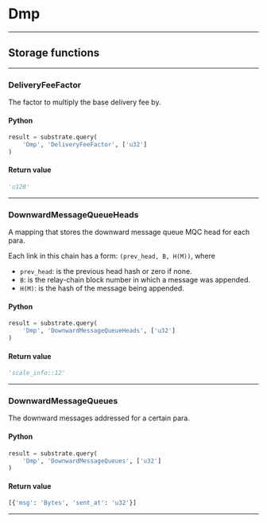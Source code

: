 
# Dmp

---------
## Storage functions

---------
### DeliveryFeeFactor
 The factor to multiply the base delivery fee by.

#### Python
```python
result = substrate.query(
    'Dmp', 'DeliveryFeeFactor', ['u32']
)
```

#### Return value
```python
'u128'
```
---------
### DownwardMessageQueueHeads
 A mapping that stores the downward message queue MQC head for each para.

 Each link in this chain has a form:
 `(prev_head, B, H(M))`, where
 - `prev_head`: is the previous head hash or zero if none.
 - `B`: is the relay-chain block number in which a message was appended.
 - `H(M)`: is the hash of the message being appended.

#### Python
```python
result = substrate.query(
    'Dmp', 'DownwardMessageQueueHeads', ['u32']
)
```

#### Return value
```python
'scale_info::12'
```
---------
### DownwardMessageQueues
 The downward messages addressed for a certain para.

#### Python
```python
result = substrate.query(
    'Dmp', 'DownwardMessageQueues', ['u32']
)
```

#### Return value
```python
[{'msg': 'Bytes', 'sent_at': 'u32'}]
```
---------